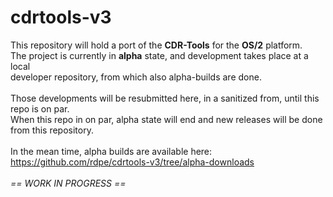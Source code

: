 # cdrtools-v3
This repository will hold a port of the **CDR-Tools** for the **OS/2** platform.<br>
The project is currently in **alpha** state, and development takes place at a local<br>
developer repository, from which also alpha-builds are done.<br>
<br>
Those developments will be resubmitted here, in a sanitized from, until this repo is on par.<br>
When this repo in on par, alpha state will end and new releases will be done from this repository.<br>
<br>
In the mean time, alpha builds are available here:<br>
<a href="https://github.com/rdpe/cdrtools-v3/tree/alpha-downloads">https://github.com/rdpe/cdrtools-v3/tree/alpha-downloads</a><br>
<br>
*== WORK IN PROGRESS ==*<br>
<br>
